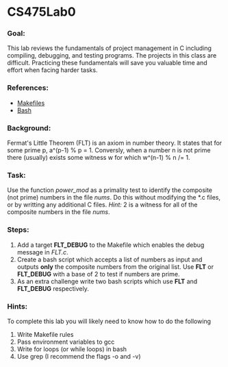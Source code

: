 # CS475Lab0
### Goal: 
This lab reviews the fundamentals of project management in C including compiling, debugging, and testing programs. The projects in this class are difficult. Practicing these fundamentals will save you valuable time and effort when facing harder tasks.

### References:
* [Makefiles](https://makefiletutorial.com/)
* [Bash](https://ss64.com/bash/)

### Background:
Fermat's Little Theorem (FLT) is an axiom in number theory. It states that for some prime p, a^(p-1) % p = 1. Conversly, when a number n is not prime there (usually) exists some witness w for which w^(n-1) % n /= 1.

### Task:
Use the function *power_mod* as a primality test to identify the composite (not prime) numbers in the file *nums*. Do this without modifying the \*.c files, or by writting any additional C files.
*Hint:* 2 is a witness for all of the composite numbers in the file *nums*.

### Steps:
1. Add a target **FLT_DEBUG** to the Makefile which enables the debug message in *FLT.c*. 
2. Create a bash script which accepts a list of numbers as input and outputs **only** the composite numbers from the original list. Use **FLT** or **FLT_DEBUG** with a base of 2 to test if numbers are prime.
3. As an extra challenge write two bash scripts which use **FLT** and **FLT_DEBUG** respectively.

### Hints:
To complete this lab you will likely need to know how to do the following
1. Write Makefile rules
2. Pass environment variables to gcc
3. Write for loops (or while loops) in bash
4. Use grep (I recommend the flags -o and -v)
